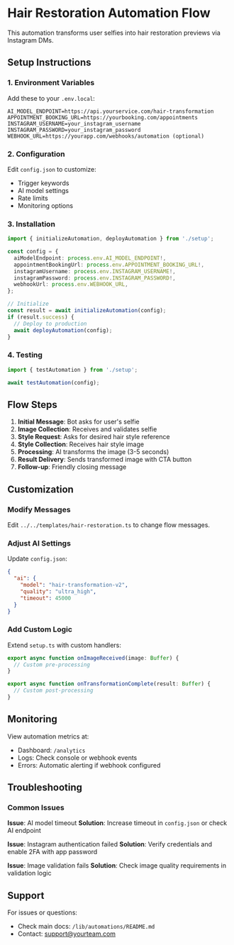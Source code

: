 # Hair Restoration Automation Flow

This automation transforms user selfies into hair restoration previews via Instagram DMs.

## Setup Instructions

### 1. Environment Variables

Add these to your `.env.local`:

```env
AI_MODEL_ENDPOINT=https://api.yourservice.com/hair-transformation
APPOINTMENT_BOOKING_URL=https://yourbooking.com/appointments
INSTAGRAM_USERNAME=your_instagram_username
INSTAGRAM_PASSWORD=your_instagram_password
WEBHOOK_URL=https://yourapp.com/webhooks/automation (optional)
```

### 2. Configuration

Edit `config.json` to customize:
- Trigger keywords
- AI model settings
- Rate limits
- Monitoring options

### 3. Installation

```typescript
import { initializeAutomation, deployAutomation } from './setup';

const config = {
  aiModelEndpoint: process.env.AI_MODEL_ENDPOINT!,
  appointmentBookingUrl: process.env.APPOINTMENT_BOOKING_URL!,
  instagramUsername: process.env.INSTAGRAM_USERNAME!,
  instagramPassword: process.env.INSTAGRAM_PASSWORD!,
  webhookUrl: process.env.WEBHOOK_URL,
};

// Initialize
const result = await initializeAutomation(config);
if (result.success) {
  // Deploy to production
  await deployAutomation(config);
}
```

### 4. Testing

```typescript
import { testAutomation } from './setup';

await testAutomation(config);
```

## Flow Steps

1. **Initial Message**: Bot asks for user's selfie
2. **Image Collection**: Receives and validates selfie
3. **Style Request**: Asks for desired hair style reference
4. **Style Collection**: Receives hair style image
5. **Processing**: AI transforms the image (3-5 seconds)
6. **Result Delivery**: Sends transformed image with CTA button
7. **Follow-up**: Friendly closing message

## Customization

### Modify Messages

Edit `../../templates/hair-restoration.ts` to change flow messages.

### Adjust AI Settings

Update `config.json`:
```json
{
  "ai": {
    "model": "hair-transformation-v2",
    "quality": "ultra_high",
    "timeout": 45000
  }
}
```

### Add Custom Logic

Extend `setup.ts` with custom handlers:
```typescript
export async function onImageReceived(image: Buffer) {
  // Custom pre-processing
}

export async function onTransformationComplete(result: Buffer) {
  // Custom post-processing
}
```

## Monitoring

View automation metrics at:
- Dashboard: `/analytics`
- Logs: Check console or webhook events
- Errors: Automatic alerting if webhook configured

## Troubleshooting

### Common Issues

**Issue**: AI model timeout
**Solution**: Increase timeout in `config.json` or check AI endpoint

**Issue**: Instagram authentication failed
**Solution**: Verify credentials and enable 2FA with app password

**Issue**: Image validation fails
**Solution**: Check image quality requirements in validation logic

## Support

For issues or questions:
- Check main docs: `/lib/automations/README.md`
- Contact: support@yourteam.com
